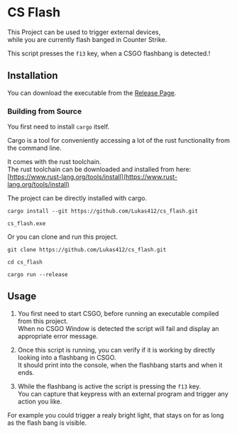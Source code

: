 # CS Flash

This Project can be used to trigger external devices, \
while you are currently flash banged in Counter Strike.

This script presses the `f13` key, when a CSGO flashbang is detected.!

## Installation

You can download the executable from the [Release Page](https://github.com/Lukas412/cs_flash/releases/latest).

### Building from Source

You first need to install `cargo` itself.

Cargo is a tool for conveniently accessing a lot of the rust functionality from the command line.

It comes with the rust toolchain. \
The rust toolchain can be downloaded and installed from here:
[https://www.rust-lang.org/tools/install](https://www.rust-lang.org/tools/install)

The project can be directly installed with cargo.

    cargo install --git https://github.com/Lukas412/cs_flash.git

    cs_flash.exe

Or you can clone and run this project.

    git clone https://github.com/Lukas412/cs_flash.git
    
    cd cs_flash

    cargo run --release

## Usage

1. You first need to start CSGO, before running an executable compiled from this project. \
When no CSGO Window is detected the script will fail and display an appropriate error message.

2. Once this script is running, you can verify if it is working by directly looking into a flashbang in CSGO. \
It should print into the console, when the flashbang starts and when it ends.

3. While the flashbang is active the script is pressing the `f13` key. \
You can capture that keypress with an external program and trigger any action you like.


For example you could trigger a realy bright light, that stays on for as long as the flash bang is visible.

